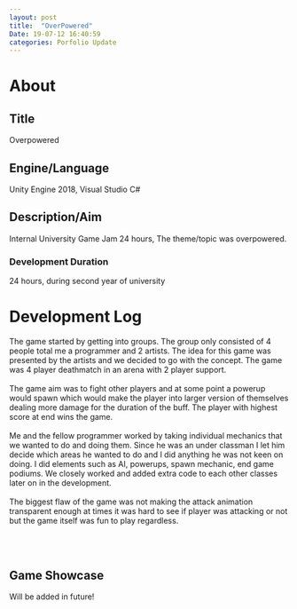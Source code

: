 ```yaml
---
layout: post
title:  "OverPowered"
Date: 19-07-12 16:40:59 
categories: Porfolio Update
---
```

<p>
<h1><b>About</b></h1>
<h2><b>Title</b></h2>
Overpowered
<h2><b>Engine/Language</b></h2>
Unity Engine 2018, Visual Studio C#
<h2><b> Description/Aim</b></h2>
Internal University Game Jam 24 hours, The theme/topic was overpowered.
<h3>Development Duration</h3>
24 hours, during second year of university
<h1><b>Development Log</b></h1>
The game started by getting into groups. The group only consisted of 4 people total me a programmer and 2 artists. The idea for this game was presented by the artists and we decided to go with the concept. The game was 4 player deathmatch in an arena with 2 player support.<br></br> The game aim was to fight other players and at some point a powerup would spawn which would make the player into larger version of themselves dealing more damage for the duration of the buff. The player with highest score at end wins the game.
<br></br>
Me and the fellow programmer worked by taking individual mechanics that we wanted to do and doing them. Since he was an under classman I let him decide which areas he wanted to do and I did anything he was not keen on doing. I did elements such as AI, powerups, spawn mechanic, end game podiums. We closely worked and added extra code to each other classes later on in the development.
<br></br>
The biggest flaw of the game was not making the attack animation transparent enough at times it was hard to see if player was attacking or not but the game itself was fun to play regardless.
</p>

<br></br>
<p>
<h2><b>Game Showcase</b></h2></p>
<p>Will be added in future!</p>
